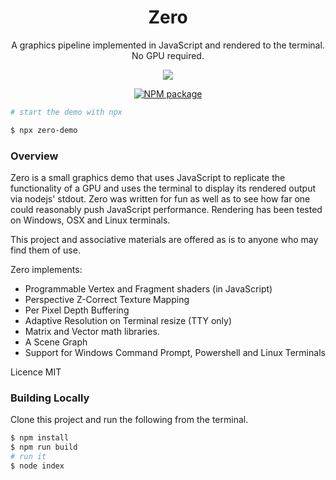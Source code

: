 <div align='center'>

<h1>Zero</h1>

<p>A graphics pipeline implemented in JavaScript and rendered to the terminal. No GPU 
required.</p>

<img src='https://github.com/sinclairzx81/zero/raw/master/terminal.gif'></img>

[![NPM package](https://badge.fury.io/js/zero-demo.svg)](https://www.npmjs.com/package/zero-demo) 

</div>


```bash
# start the demo with npx

$ npx zero-demo
```


### Overview

Zero is a small graphics demo that uses JavaScript to replicate the functionality of a GPU and uses the terminal to display its rendered output via nodejs' stdout. Zero was written for fun as well as to see how far one could reasonably push JavaScript performance. Rendering has been tested on Windows, OSX and Linux terminals.

This project and associative materials are offered as is to anyone who may find them of use.

Zero implements:
- Programmable Vertex and Fragment shaders (in JavaScript)
- Perspective Z-Correct Texture Mapping
- Per Pixel Depth Buffering
- Adaptive Resolution on Terminal resize (TTY only)
- Matrix and Vector math libraries.
- A Scene Graph
- Support for Windows Command Prompt, Powershell and Linux Terminals

Licence MIT

### Building Locally

Clone this project and run the following from the terminal.

```bash
$ npm install
$ npm run build
# run it
$ node index
```



